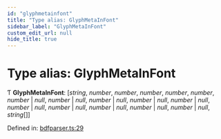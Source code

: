 ```yaml
---
id: "glyphmetainfont"
title: "Type alias: GlyphMetaInFont"
sidebar_label: "GlyphMetaInFont"
custom_edit_url: null
hide_title: true
---
```


# Type alias: GlyphMetaInFont

Ƭ **GlyphMetaInFont**: [*string*, *number*, *number*, *number*, *number*, *number*, *number* \| *null*, *number* \| *null*, *number* \| *null*, *number* \| *null*, *number* \| *null*, *number* \| *null*, *number* \| *null*, *number* \| *null*, *number* \| *null*, *number* \| *null*, *string*[]]

Defined in: [bdfparser.ts:29](https://github.com/tomchen/bdfparser-js/blob/dfd4e71/src/bdfparser.ts#L29)
